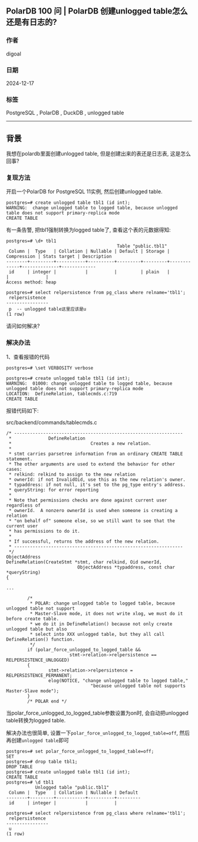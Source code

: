 ## PolarDB 100 问 | PolarDB 创建unlogged table怎么还是有日志的?  
                
### 作者                
digoal                
                
### 日期                
2024-12-17                
                
### 标签                
PostgreSQL , PolarDB , DuckDB , unlogged table           
           
----           
            
## 背景    
我想在polardb里面创建unlogged table, 但是创建出来的表还是日志表, 这是怎么回事?  
  
### 复现方法  
  
开启一个PolarDB for PostgreSQL 11实例, 然后创建unlogged table.  
  
```  
postgres=# create unlogged table tbl1 (id int);  
WARNING:  change unlogged table to logged table, because unlogged table does not support primary-replica mode  
CREATE TABLE  
```  
    
有一条告警, 把tbl1强制转换为logged table了, 查看这个表的元数据得知:  
  
```  
postgres=# \d+ tbl1  
                                          Table "public.tbl1"  
 Column |  Type   | Collation | Nullable | Default | Storage | Compression | Stats target | Description   
--------+---------+-----------+----------+---------+---------+-------------+--------------+-------------  
 id     | integer |           |          |         | plain   |             |              |   
Access method: heap

postgres=# select relpersistence from pg_class where relname='tbl1';
 relpersistence 
----------------
 p  -- unlogged table这里应该是u
(1 row)
```  
  
请问如何解决?  
  
### 解决办法  
  
1、查看报错的代码  
  
```  
postgres=# \set VERBOSITY verbose  
  
postgres=# create unlogged table tbl1 (id int);  
WARNING:  01000: change unlogged table to logged table, because unlogged table does not support primary-replica mode  
LOCATION:  DefineRelation, tablecmds.c:719  
CREATE TABLE  
```  
  
报错代码如下:  
  
src/backend/commands/tablecmds.c  
  
```  
/* ----------------------------------------------------------------  
 *              DefineRelation  
 *                              Creates a new relation.  
 *  
 * stmt carries parsetree information from an ordinary CREATE TABLE statement.  
 * The other arguments are used to extend the behavior for other cases:  
 * relkind: relkind to assign to the new relation  
 * ownerId: if not InvalidOid, use this as the new relation's owner.  
 * typaddress: if not null, it's set to the pg_type entry's address.  
 * queryString: for error reporting  
 *  
 * Note that permissions checks are done against current user regardless of  
 * ownerId.  A nonzero ownerId is used when someone is creating a relation  
 * "on behalf of" someone else, so we still want to see that the current user  
 * has permissions to do it.  
 *  
 * If successful, returns the address of the new relation.  
 * ----------------------------------------------------------------  
 */  
ObjectAddress  
DefineRelation(CreateStmt *stmt, char relkind, Oid ownerId,  
                           ObjectAddress *typaddress, const char *queryString)  
{  
  
...  
  
        /*  
         * POLAR: change unlogged table to logged table, because unlogged table not support  
         * Master-Slave mode, it does not write xlog, we must do it before create table.  
         * we do it in DefineRelation() because not only create unlogged table but also  
         * select into XXX unlogged table, but they all call DefineRelation() function.  
         */  
        if (polar_force_unlogged_to_logged_table &&  
                        stmt->relation->relpersistence == RELPERSISTENCE_UNLOGGED)  
        {  
                stmt->relation->relpersistence = RELPERSISTENCE_PERMANENT;  
                elog(NOTICE, "change unlogged table to logged table,"  
                                "because unlogged table not supports Master-Slave mode");  
        }  
        /* POLAR end */  
```  
  
当polar_force_unlogged_to_logged_table参数设置为on时, 会自动把unlogged table转换为logged table.    
  
解决办法也很简单, 设置一下`polar_force_unlogged_to_logged_table=off`, 然后再创建`unlogged table`即可  
  
```  
postgres=# set polar_force_unlogged_to_logged_table=off;  
SET  
postgres=# drop table tbl1;  
DROP TABLE  
postgres=# create unlogged table tbl1 (id int);  
CREATE TABLE  
postgres=# \d tbl1  
           Unlogged table "public.tbl1"  
 Column |  Type   | Collation | Nullable | Default   
--------+---------+-----------+----------+---------  
 id     | integer |           |          |

postgres=# select relpersistence from pg_class where relname='tbl1';
 relpersistence 
----------------
 u
(1 row)
```  
  
